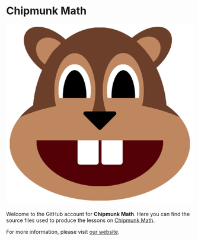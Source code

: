 # Chipmunk Math

![Chipmunk Logo](https://raw.githubusercontent.com/ChipmunkMath/Trigonometry/master/chipmunk-transparent.png)

Welcome to the GitHub account for **Chipmunk Math**. Here you can find the source files used to produce the lessons on [Chipmunk Math](http://www.chipmunkmath.com).

For more information, please visit [our website](http://www.chipmunkmath.com).